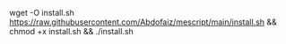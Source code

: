 wget -O install.sh https://raw.githubusercontent.com/Abdofaiz/mescript/main/install.sh && chmod +x install.sh && ./install.sh
